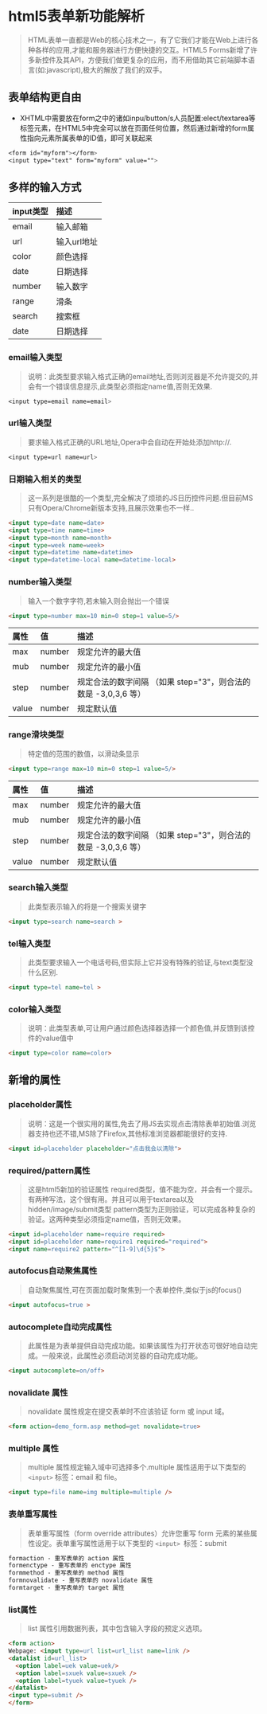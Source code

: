 # html5表单新功能解析
> HTML表单一直都是Web的核心技术之一，有了它我们才能在Web上进行各种各样的应用,才能和服务器进行方便快捷的交互。HTML5 Forms新增了许多新控件及其API，方便我们做更复杂的应用，而不用借助其它前端脚本语言(如:javascript),极大的解放了我们的双手。

## 表单结构更自由
* XHTML中需要放在form之中的诸如inpu/button/s人员配置:elect/textarea等标签元素，在HTML5中完全可以放在页面任何位置，然后通过新增的form属性指向元素所属表单的ID值，即可关联起来

```css
<form id="myform"></form>
<input type="text" form="myform" value="">
```

## 多样的输入方式

| input类型 | 描述     |
| :------------- | :------------- |
| email     | 输入邮箱     |
| url     | 输入url地址     |
| color    | 颜色选择     |
| date  | 日期选择    |
| number  | 输入数字    |
| range  | 滑条    |
| search  | 搜索框    |
| date  | 日期选择    |


### email输入类型
> 说明：此类型要求输入格式正确的email地址,否则浏览器是不允许提交的,并会有一个错误信息提示,此类型必须指定name值,否则无效果.

```css
<input type=email name=email>
```
### url输入类型
> 要求输入格式正确的URL地址,Opera中会自动在开始处添加http://.

```css
<input type=url name=url>
```
### 日期输入相关的类型
> 这一系列是很酷的一个类型,完全解决了烦琐的JS日历控件问题.但目前MS只有Opera/Chrome新版本支持,且展示效果也不一样..

```html
<input type=date name=date>
<input type=time name=time>
<input type=month name=month>
<input type=week name=week>
<input type=datetime name=datetime>
<input type=datetime-local name=datetime-local>

```
### number输入类型
> 输入一个数字字符,若未输入则会抛出一个错误

```html
<input type=number max=10 min=0 step=1 value=5/>

```

| 属性    | 值    | 描述|
| :------------- | :------------- | :------------- |
| max      | number       | 规定允许的最大值|
| mub      | number       | 规定允许的最小值|
| step     | number       | 规定合法的数字间隔 （如果 step="3"，则合法的数是 -3,0,3,6 等）|
| value     | number       | 规定默认值|

### range滑块类型
> 特定值的范围的数值，以滑动条显示

```html
<input type=range max=10 min=0 step=1 value=5/>
```
| 属性    | 值    | 描述|
| :------------- | :------------- | :------------- |
| max      | number       | 规定允许的最大值|
| mub      | number       | 规定允许的最小值|
| step     | number       | 规定合法的数字间隔 （如果 step="3"，则合法的数是 -3,0,3,6 等）|
| value     | number       | 规定默认值|

### search输入类型
> 此类型表示输入的将是一个搜索关键字

```html
<input type=search name=search >
```

### tel输入类型
> 此类型要求输入一个电话号码,但实际上它并没有特殊的验证,与text类型没什么区别.

```html
<input type=tel name=tel >
```

### color输入类型
> 说明：此类型表单,可让用户通过颜色选择器选择一个颜色值,并反馈到该控件的value值中

```html
<input type=color name=color>

```
## 新增的属性
### placeholder属性
> 说明：这是一个很实用的属性,免去了用JS去实现点击清除表单初始值.浏览器支持也还不错,MS除了Firefox,其他标准浏览器都能很好的支持.

```html
<input id=placeholder placeholder="点击我会以清除">
```

### required/pattern属性
> 这是html5新加的验证属性
required类型，值不能为空，并会有一个提示。有两种写法，这个很有用。并且可以用于textarea以及hidden/image/submit类型
pattern类型为正则验证，可以完成各种复杂的验证。这两种类型必须指定name值，否则无效果。

```html
<input id=placeholder name=require required>
<input id=placeholder name=require1 required="required">
<input name=require2 pattern="^[1-9]\d{5}$">
```

### autofocus自动聚焦属性
> 自动聚焦属性,可在页面加载时聚焦到一个表单控件,类似于js的focus()

```html
<input autofocus=true >
```
### autocomplete自动完成属性
> 此属性是为表单提供自动完成功能。如果该属性为打开状态可很好地自动完成。一般来说，此属性必须启动浏览器的自动完成功能。

```html
<input autocomplete=on/off>
```

### novalidate 属性
> novalidate 属性规定在提交表单时不应该验证 form 或 input 域。

```html
<form action=demo_form.asp method=get novalidate=true>

```

### multiple 属性
> multiple 属性规定输入域中可选择多个.multiple 属性适用于以下类型的 ``<input>`` 标签：email 和 file。

```html
<input type=file name=img multiple=multiple />
```

### 表单重写属性
> 表单重写属性（form override attributes）允许您重写 form 元素的某些属性设定。表单重写属性适用于以下类型的 `<input> `标签：submit
```html
formaction - 重写表单的 action 属性
formenctype - 重写表单的 enctype 属性
formmethod - 重写表单的 method 属性
formnovalidate - 重写表单的 novalidate 属性
formtarget - 重写表单的 target 属性
```

### list属性
> list 属性引用数据列表，其中包含输入字段的预定义选项。

```html
<form action>
Webpage: <input type=url list=url_list name=link />
<datalist id=url_list>
  <option label=uek value=uek/>
  <option label=sxuek value=sxuek />
  <option label=tyuek value=tyuek />
</datalist>
<input type=submit />
</form>
```
